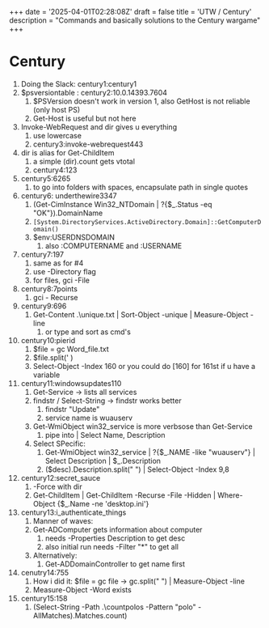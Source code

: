 +++
date = '2025-04-01T02:28:08Z'
draft = false
title = 'UTW / Century'
description = "Commands and basically solutions to the Century wargame"
+++
# Century
1. Doing the Slack: century1:century1
2. $psversiontable : century2:10.0.14393.7604
	1. $PSVersion doesn't work in version 1, also GetHost is not reliable (only host PS)
	2.  Get-Host is useful but not here
3. Invoke-WebRequest and dir gives u everything
	1. use lowercase
	2. century3:invoke-webrequest443
4. dir is alias for Get-ChildItem
	1. a simple (dir).count gets vtotal
	2. century4:123
5. century5:6265
	1. to go into folders with spaces, encapsulate path in single quotes
6. century6: underthewire3347
	1. (Get-CimInstance Win32_NTDomain | ?{$_.Status -eq "OK"}).DomainName
	2. `[System.DirectoryServices.ActiveDirectory.Domain]::GetComputerDomain()`
	3. $env:USERDNSDOMAIN
		1. also :COMPUTERNAME and :USERNAME
7. century7:197
	1. same as for #4
	2. use -Directory flag
	3. for files, gci -File
8. century8:7points
	1. gci - Recurse
9. century9:696
	1. Get-Content .\unique.txt | Sort-Object -unique | Measure-Object -line
		1. or type and sort as cmd's
10. century10:pierid
	1. $file = gc Word_file.txt
	2. $file.split(' )
	3. Select-Object -Index 160 or you could do \[160\] for 161st if u have a variable
11. century11:windowsupdates110
	1. Get-Service -> lists all services
	2. findstr / Select-String -> findstr works better
		1. findstr "Update"
		2. service name is wuauserv
	3. Get-WmiObject win32_service is more verbsose than Get-Service
		1. pipe into | Select Name, Description
	4. Select SPecific:
		1. Get-WmiObject win32_service \| ?{\$\_.NAME -like "wuauserv"} \| Select Description | $\_.Description
		2. ($desc).Description.split(" ") | Select-Object -Index 9,8
12. century12:secret_sauce
	1. -Force with dir
	2.  Get-ChildItem | Get-ChildItem -Recurse -File -Hidden | Where-Object {$\_.Name -ne 'desktop.ini'}
13. century13:i_authenticate_things
	1. Manner of waves:
	2. Get-ADComputer gets information about computer
		1. needs -Properties Description to get desc
		2. also initial run needs -Filter "\*" to get all
	3. Alternatively:
		1. Get-ADDomainController to get name first
14. cenutry14:755
	1. How i did it:  $file = gc file -> gc.split(" ") | Measure-Object -line
	2. Measure-Object -Word exists
15. century15:158
	1. (Select-String -Path .\countpolos -Pattern "polo" -AllMatches).Matches.count)